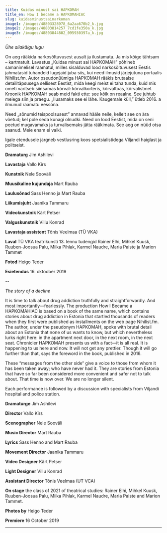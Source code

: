 ```yaml
---
title: Kuidas minust sai HAPKOMAH
title_en: How I became a HAPKOMAHIAC
slug: kuidasminustsainarkoman
image1: /images/48803328978_6a2aa670b2_k.jpg
image2: /images/48803814257_7cd1fe350a_k.jpg
image3: /images/48803844802_095930397a_k.jpg
---
```

_Ühe allakäigu lugu_

On aeg rääkida narkosõltuvusest ausalt ja ilustamata. Ja mis kõige tähtsam – kartmatult. Lavastus „Kuidas minust sai HAPKOMAH” põhineb samanimelisel raamatul, milles sisalduvad lood narkosõltuvusest Eestis jahmatasid tuhandeid lugejaid juba siis, kui need ilmusid järjejutuna portaalis Nihilist.fm. Autor pseudonüümiga HAPKOMAH rääkis brutaalse detailitäpsusega sellisest Eestist, mida keegi meist ei taha tunda, kuid mis ometi varitseb siinsamas kõrval: kõrvalkorteris, kõrvaltoas, kõrvalistmel. Kroonik HAPKOMAH seab meid fakti ette: see kõik on reaalne. See juhtub meiega siin ja praegu. „Ilusamaks see ei lähe. Kaugemale küll,” ütleb 2016. a ilmunud raamatu eessõna.

Need „sõnumid teispoolsusest” annavad hääle neile, kellelt see on ära võetud; kel pole seda kunagi olnudki. Need on lood Eestist, mida on seni peetud mugavamaks ja turvalisemaks jätta rääkimata. See aeg on nüüd otsa saanud. Meie enam ei vaiki.

Igale etendusele järgneb vestlusring koos spetsialistidega Viljandi haiglast ja politseist.

**Dramaturg** Jim Ashilevi

**Lavastaja** Vallo Kirs

**Kunstnik** Nele Sooväli

**Muusikaline kujundaja** Mart Rauba

**Laulusõnad** Sass Henno ja Mart Rauba

**Liikumisjuht** Jaanika Tammaru

**Videokunstnik** Kärt Petser

**Valguskunstnik** Villu Konrad

**Lavastaja assistent** Tõnis Veelmaa (TÜ VKA)

**Laval** TÜ VKA teatrikunsti 13. lennu tudengid Rainer Elhi, Mihkel Kuusk, Ruuben-Joosua Palu, Miika Pihlak, Karmel Naudre, Maria Paiste ja Marion Tammet

**Fotod** Heigo Teder

**Esietendus** 16. oktoober 2019

\--

_The story of a decline_

It is time to talk about drug addiction truthfully and straightforwardly. And most importantly—fearlessly. The production How I Became a HAPKOMAHIAC is based on a book of the same name, which contains stories about drug addiction in Estonia that startled thousands of readers when they first were published as installments on the web page Nihilist.fm. The author, under the pseudonym HAPKOMAH, spoke with brutal detail about an Estonia that none of us wants to know, but which nevertheless lurks right here: in the apartment next door, in the next room, in the next seat. Chronicler HAPKOMAH presents us with a fact—it is all real. It is happening to us here and now. It will not get any prettier. Though it will go further than that, says the foreword in the book, published in 2016.

These “messages from the other side“ give a voice to those from whom it has been taken away; who have never had it. They are stories from Estonia that have so far been considered more convenient and safer not to talk about. That time is now over. We are no longer silent.

Each performance is followed by a discussion with specialists from Viljandi hospital and police station.

**Dramaturge** Jim Ashilevi

**Director** Vallo Kirs

**Scenographer** Nele Sooväli

**Music Director** Mart Rauba

**Lyrics** Sass Henno and Mart Rauba

**Movement Director** Jaanika Tammaru

**Video Designer** Kärt Petser

**Light Designer** Villu Konrad

**Assistant Director** Tõnis Veelmaa (UT VCA)

**On stage** the class of 2021 of theatrical studies: Rainer Elhi, Mihkel Kuusk, Ruuben-Joosua Palu, Miika Pihlak, Karmel Naudre, Maria Paiste and Marion Tammet.

**Photos by** Heigo Teder

**Premiere** 16 October 2019

****
